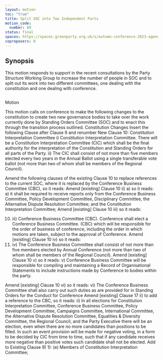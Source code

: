 ```yaml
---
layout: motion
toc: "true"
title: Split SOC into Two Independent Parts
motion_code:
  number: 69
status: final
spaces: https://spaces.greenparty.org.uk/s/autumn-conference-2023-agenda-forum/post/post/view?id=10921
coproposers: 8
---
```

## S﻿ynopsis


This motion responds to support in the recent consultations by the Party Structure Working Group to increase the number of people in SOC and to split out its work into two different committees, one dealing with the constitution and one dealing with conference.

## 
Motion


This motion calls on conference to make the following changes to the constitution to create two new governance bodies to take over the work currently done by Standing Orders Committee (SOC) and to enact this through the transition process outlined.
Constitution Changes
Insert the following Clause after Clause 9 and renumber
New Clause 10: Constitution Interpretation Committee
i)	Constitution Interpretation Committee. There will be a Constitution Interpretation Committee (CIC) which shall be the final authority for the interpretation of the Constitution and Standing Orders for all parts of the Party. 
ii)	The CIC shall consist of not more than five members elected every two years in the Annual Ballot using a single transferable vote ballot (not more than two of whom shall be members of the Regional Council).

Amend the following clauses of the existing Clause 10 to replace references to the current SOC, where it is replaced by the Conference Business Committee (CBC), so it reads:
Amend \[existing] Clause 10 ii) a) so it reads:
a) it shall be required to receive reports only from the Conference Business Committee, Policy Development Committee, Disciplinary Committee, the Alternative Dispute Resolution Committee; and the Constitution Interpretation Committee;
Amend \[existing] Clause 10 iii) so it reads:

10. iii)	Conference Business Committee (CBC).  Conference shall elect a Conference Business Committee. (CBC) which will be responsible for the order of business of conference, including the order in which motions are taken, subject to the approval of Conference.
    Amend \[existing] Clause 10 iv) so it reads:
11. iv)	The Conference Business Committee shall consist of not more than five members elected by Annual Conference (not more than two of whom shall be members of the Regional Council). 
    Amend \[existing] Clause 10 v) so it reads:
    v)	Conference Business Committee will be responsible for compiling and maintaining a Record of Organisational Statements to include instructions made by Conference to bodies within the party.

Amend \[existing] Clause 10 vi) so it reads:
vi)	The Conference Business Committee shall also carry out such duties as are provided for in Standing Orders for the Conduct for Conference 
Amend \[existing] Clause 17 ii) to add a reference to the CBC, so it reads:
ii)	In all elections for Constitution Interpretation Committee, Conference Business Committee, Policy Development Committee, Campaigns Committee, International Committee, the Alternative Dispute Resolution Committee, Equalities & Diversity Committee, the Regional Council, and the Party Executive there will be an election, even when there are no more candidates than positions to be filled. In such an event provision will be made for negative voting, in a form to be decided by CIC from time to time, such that if any candidate receives more negative than positive votes such candidate shall not be elected.
Add to Existing Clause 9) 1):
(e) Members of Constitution Interpretation Committee;